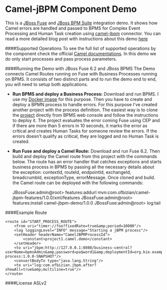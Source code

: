 Camel-jBPM Component Demo
=====================================
This is a [JBoss Fuse](http://www.jboss.org/products/fuse/overview/) and [JBoss BPM Suite](http://www.jboss.org/products/bpmsuite/overview/) integration demo. It shows how Camel errors are handled and passed to BPMS for Complex Event Processing and Human Task creation using [camel-jbpm](http://camel.apache.org/jbpm.html) connector.
You can read a more detailed blog post with instructions about this demo [here](http://www.ofbizian.com/)

####Supported Operations
To see the full list of supported operations by the component check the official [Camel documentations](http://camel.apache.org/jbpm.html). In this demo we do only start processes and pass process parameters.

####Running the Demo with JBoss Fuse 6.2 and JBoss BPMS
The Demo connects Camel Routes running on Fuse with Business Processes running on BPMS. It consists of two distinct parts and to run the demo end to end, you will need to setup both applications. 

- **Run BPMS and deploy a Business Process:** Download and run BPMS. I use my [Docker image](https://github.com/bibryam/dockerfiles/tree/master/eap-bpms) for this purpose. Then you have to create and deploy a BPMN process to handle errors. For this purpose I've created another project with the process definition. The easiest way is to clone the [project](https://github.com/bibryam/camel-human-task-cep-jbpm-repo.git) directly from BPMS web console and follow the instructions to deploy it. The project evaluates the error coming Fuse using CEP and if there are more than 5 errors in 10 seconds, it marks the error as critical and creates Human Tasks for someone review the errors. If the errors doesn't qualify as critical, they are logged and no Human Task is created.


- **Run Fuse and deploy a Camel Route:** Download and run Fuse 6.2. Then build and deploy the Camel route from this project with the commands below. The route has an error handler that catches exceptions and starts business process in BPMS by passing all the necessary details about the exception:  contextId,  routeId, endpointId, exchangeId, breadcrumbId, exceptionType, errorMessage. Once cloned and build. the Camel route can be deployed with the following commands:


    JBossFuse:admin@root> features:addurl mvn:com.ofbizian/camel-jbpm-features/1.0.0/xml/features 
    JBossFuse:admin@root> features:install camel-jbpm-demo/1.0.0
    JBossFuse:admin@root> log:tail

 
####Example Route

    <route id="START_PROCESS_ROUTE">
        <from uri="timer://foo?fixedRate=true&amp;period=10000"/>
        <log loggingLevel="INFO" message="Starting a jBPM process"/>
        <setHeader headerName="CamelJBPMProcessId">
            <constant>project1.camel.demo</constant>
        </setHeader>
        <to uri="jbpm:http://127.0.0.1:8080/business-central?userName=bpmsAdmin&amp;password=pa$word1&amp;deploymentId=org.kie.example:camel-process:1.0.0-SNAPSHOT"/>
        <convertBodyTo type="java.lang.String"/>
        <to uri="log:com.ofbizian.jbpm.after?showAll=true&amp;multiline=true"/>
    </route>

####License
ASLv2
